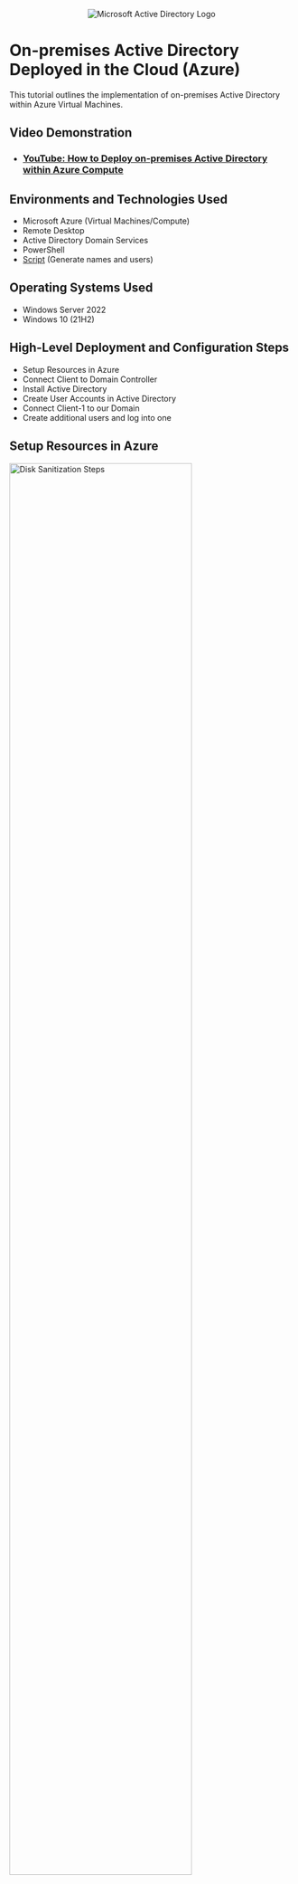 <p align="center">
<img src="https://i.imgur.com/pU5A58S.png" alt="Microsoft Active Directory Logo"/>
</p>

<h1>On-premises Active Directory Deployed in the Cloud (Azure)</h1>
This tutorial outlines the implementation of on-premises Active Directory within Azure Virtual Machines.<br />


<h2>Video Demonstration</h2>

- ### [YouTube: How to Deploy on-premises Active Directory within Azure Compute](https://youtu.be/AJHeJRMufc8)

<h2>Environments and Technologies Used</h2>

- Microsoft Azure (Virtual Machines/Compute)
- Remote Desktop
- Active Directory Domain Services
- PowerShell
- [Script](https://github.com/joshmadakor1/AD_PS/blob/master/Generate-Names-Create-Users.ps1) (Generate names and users)

<h2>Operating Systems Used </h2>

- Windows Server 2022
- Windows 10 (21H2)

<h2>High-Level Deployment and Configuration Steps</h2>

- Setup Resources in Azure
- Connect Client to Domain Controller
- Install Active Directory
- Create User Accounts in Active Directory
- Connect Client-1 to our Domain
- Create additional users and log into one

<h2>Setup Resources in Azure</h2>

<p>
<img src="https://i.imgur.com/8H3ABIK.png" height="80%" width="80%" alt="Disk Sanitization Steps"/>
</p>
<p>
1. Create a Resource Group: Start by creating a new Resource Group to organize and manage your Azure resources. Choose an appropriate name for the group, such as "AD-Lab"

2. Create the Domain Controller VM (DC-1):
   - Specify the name of the VM such as "DC-1" during the creation process.
   - Choose "Windows Server 2022" as the operating system for the VM.
   - Ensure that you select the Resource Group and ensure that the Virtual Network is created.
   - After the VM is provisioned, locate the Network Interface Card (NIC) associated with the Domain Controller.
   - Set the NIC's Private IP address to a static value. This will provide consistent connectivity for the Domain Controller.

3. Create the Client VM (Client-1):
   - Create a new VM named "Client-1."
   - Select "Windows 10" as the operating system.
   - Make sure to choose the same Resource Group and Virtual Network used for the Domain Controller.

</p>
<br />

<h2>Connect Client to Domain Controller</h2>

<p>
<img src="https://i.imgur.com/SEdlbha.png" height="80%" width="80%" alt="Disk Sanitization Steps"/>
</p>
<p>
1. Remote Desktop into Client-1: Use Remote Desktop to connect to the Client-1 VM. Ensure that you have the necessary login credentials and access rights to establish the remote connection.

2. Ping DC-1's Private IP address: Open the Command Prompt or PowerShell on Client-1 and execute the command "ping <DC-1's Private IP address> -t" (replace "<DC-1's Private IP address>" with the actual IP address of DC-1). This will initiate a continuous ping to the Domain Controller.

3. Observe timeout: Initially, you will notice that the ping requests are timing out, indicating a lack of connectivity between the two VMs.

4. Enable ICMPv4 in the Local Windows Firewall (DC-1):
   - Remote Desktop into the DC-1 VM using the appropriate credentials.
   - Access the Windows Firewall settings.
   - Locate the rule for ICMPv4 (Internet Control Message Protocol version 4).
   - Enable the rule to allow ICMPv4 traffic.

5. Wait for a few moments: After enabling ICMPv4, wait for a brief period to allow the changes to take effect.
</p>
<br />

  <h2>Install Active Directory</h2>
  
<p>
<img src="https://i.imgur.com/8l3r5un.png" height="80%" width="80%" alt="Disk Sanitization Steps"/>
</p>
<p>
1. Log in to DC-1: Use Remote Desktop or any other preferred method to log in to the DC-1 VM using the appropriate credentials.

2. Install Active Directory Domain Services:
   - Open the Server Manager application.
   - Click on "Add roles and features" to launch the wizard.
   - Follow the prompts and select the appropriate options until you reach the "Server Roles" section.
   - Locate and select "Active Directory Domain Services."
   - Proceed with the installation, accepting the default settings unless specific customization is required.
   - Complete the installation process.

3. Set up a new forest: Once AD DS is installed, proceed with setting up a new forest with the domain name "mydomain.com":
   - Open the Server Manager application.
   - Click on the "Promote this server to a domain controller" option in the notification area.
   - In the Active Directory Domain Services Configuration Wizard, select "Add a new forest" and enter "mydomain.com" as the root domain name.
   - Configure the forest and domain functional levels based on your requirements.
   - Set a Directory Services Restore Mode (DSRM) password.
   - Proceed with the remaining steps, reviewing and confirming the settings.
   - Once the configuration is complete, AD DS will be installed, and the new forest "mydomain.com" will be established.

4. Restart and log back in as "mydomain.com\labuser":
   - Restart the DC-1 VM to apply the changes.
   - After the restart, log in to DC-1 using the username "mydomain.com\labuser" and the corresponding password.

</p>
<br />
<h2>Create User Accounts in Active Directory</h2>

<p>
<img src="https://i.imgur.com/gD6pTwE.png" height="80%" width="80%" alt="Disk Sanitization Steps"/>
</p>
<p>
1. Log in to DC-1 as "mydomain.com\labuser": Use Remote Desktop or any other preferred method to log in to the DC-1 VM as the user "mydomain.com\labuser" (the previously mentioned username).

2. Open Active Directory Users and Computers: Launch the Active Directory Users and Computers console, which is typically found in the Administrative Tools or by searching for "Active Directory Users and Computers" in the Start menu.

3. Create Organizational Units:
   - Right-click on the domain name ("mydomain.com") and select "New" > "Organizational Unit."
   - Enter "_EMPLOYEES" as the name for the first OU and click "OK."
   - Repeat the above steps to create a second OU named "_ADMINS."

4. Create a new employee user account:
   - Right-click on the "_EMPLOYEES" OU and select "New" > "User."
   - Provide the necessary details for the employee account. In this example, use "Jane Doe" as the Full Name and "jane_admin" as the username.
   - Set a password for the user account and configure any additional required settings.
   - Complete the user creation process.

5. Add "jane_admin" to the Domain Admins Security Group:
   - Locate the "Domain Admins" Security Group within the "Builtin" container.
   - Right-click on the "Domain Admins" group and select "Properties."
   - In the Properties window, click on the "Members" tab.
   - Click on the "Add" button to add a new member.
   - Enter "jane_admin" in the "Enter the object names to select" field and click "OK."
   - Verify that "jane_admin" is now listed as a member of the "Domain Admins" group and click "OK" to close the Properties window.

6. Log out and log back in as Jane Doe:
   - Log out of the DC-1 VM session as "mydomain.com\labuser."
   - Log back in using the username "mydomain.com\jane_admin" and the corresponding password for the "jane_admin" user account.
</p>
<br />

<h2>Connect Client-1 to our Domain</h2>
<p>
<img src="https://i.imgur.com/Jyw1QM0.png" height="80%" width="80%" alt="Disk Sanitization Steps"/>
</p>
<p>
1. Access Microsoft Azure Portal

2. Locate Client-1 and modify DNS settings:
   - Navigate to the Virtual Machines section of the Azure Portal.
   - Locate and select the Client-1 VM.
   - In the Client-1 VM's settings, navigate to the Networking section.
   - Find the DNS servers configuration and set it to the Private IP address of the DC-1 VM.
   - Save the changes.

3. Restart Client-1: Restart the Client-1 VM to apply the new DNS settings.

4. Remote Desktop back into Client-1 and Domain Controller:
   - Use Remote Desktop to connect to Client-1 and the Domain Controller separately.
   - Ensure you have the necessary credentials to establish the remote connections.

5. Verify Client-1's appearance in Active Directory:
   - In the Active Directory Users and Computers console on the Domain Controller, navigate to the "Computers" container in the root of the domain.
   - Confirm that the Client-1 computer object is visible within the "Computers" container. This indicates successful integration with the Active Directory domain.

6. Create a new OU named "_CLIENTS" and move Client-1 into it:
   - Right-click on the domain name in the Active Directory Users and Computers console.
   - Select "New" > "Organizational Unit" and provide the name "_CLIENTS" for the new OU.
   - Locate the Client-1 computer object within the "Computers" container.
   - Right-click on the Client-1 computer object and select "Move."
   - Choose the newly created "_CLIENTS" OU as the destination for moving the Client-1 computer object.
   - Confirm the move operation.
</p>
<br />
<h2>Connect Client-1 to our Domain</h2>

<p>
<img src="https://i.imgur.com/jxZ5eKR.png" height="80%" width="80%" alt="Disk Sanitization Steps"/>
</p>
<p>
1. Log in to Client-1 as "jane_admin":
   - Use Remote Desktop or any preferred method to log in to the Client-1 VM as "jane_admin" with the username "mydomain.com/jane_admin" and the corresponding password.

2. Allow "domain users" access to Remote Desktop:
   - Open the "System" settings on Client-1. You can access it by right-clicking on the "This PC" or "My Computer" icon and selecting "Properties."
   - In the System window, click on the "Remote settings" link on the left-hand side.
   - In the Remote tab, under Remote Desktop, click on the "Select users" button.
   - Click on the "Add" button to add users who should have Remote Desktop access.
   - Type "domain users" and click on the "Check Names" button to validate the entry.
   - Click on "OK" to add "domain users" as a group with Remote Desktop access.

3. Log in as a non-administrative user:
   - Log out of the Client-1 session as "jane_admin" (mydomain.com/jane_admin).
   - Log in to Client-1 using the credentials of a normal, non-administrative user within the domain.
</p>
<br />
<h2>Create additional users and login to one</h2>
<p>
<img src="https://i.imgur.com/2DRjuD8.png" height="80%" width="80%" alt="Disk Sanitization Steps"/>
</p>
<p>

1. Log in to DC-1 as "jane_admin":

2. Open PowerShell ISE as administrator:

3. Create a new file and paste the [script](https://github.com/joshmadakor1/AD_PS/blob/master/Generate-Names-Create-Users.ps1):
   - In PowerShell ISE, click on "File" and select "New" to create a new script file.
   - Paste the contents of the script into the newly created file.

4. Modify the script:
   - Within the script, locate the part where the number of accounts is defined.
   - Update the number of accounts to 100 or the desired value.

5. Run the script and observe the account creation:
   - Monitor the output in the PowerShell console as the script creates the user accounts. Take note of any important information displayed during the process.

6. Select and obtain the username and password:
   - Once the user accounts are created, review the output in the PowerShell console.
   - Locate the username and password information for one of the created accounts.
   - Make a note of this username and password for later use.

7. Log in to Client-1 using the obtained credentials:
   - Launch Remote Desktop and connect to the Client-1 VM.
   - Use the username and password obtained from the script to log in as the specific user.
</p>


